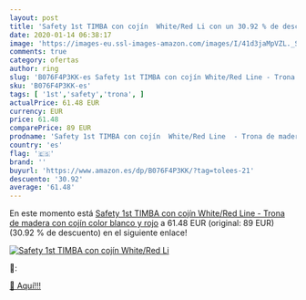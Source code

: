 ```yaml
---
layout: post
title: 'Safety 1st TIMBA con cojín  White/Red Li con un 30.92 % de descuento'
date: 2020-01-14 06:38:17
image: 'https://images-eu.ssl-images-amazon.com/images/I/41d3jaMpVZL._SL400_.jpg'
comments: true
category: ofertas
author: ring
slug: 'B076F4P3KK-es Safety 1st TIMBA con cojín White/Red Line - Trona de...'
sku: 'B076F4P3KK-es'
tags: [ '1st','safety','trona', ]
actualPrice: 61.48 EUR
currency: EUR
price: 61.48
comparePrice: 89 EUR
prodname: 'Safety 1st TIMBA con cojín  White/Red Line  - Trona de madera con cojín  color blanco y rojo'
country: 'es'
flag: '🇪🇸'
brand: ''
buyurl: 'https://www.amazon.es/dp/B076F4P3KK/?tag=tolees-21'
descuento: '30.92'
average: '61.48'
---
```


En este momento está [Safety 1st TIMBA con cojín  White/Red Line  - Trona de madera con cojín  color blanco y rojo](https://www.amazon.es/dp/B076F4P3KK/?tag=tolees-21) a 61.48 EUR (original: 89 EUR) (30.92 %  de descuento) en el siguiente enlace!

[![Safety 1st TIMBA con cojín  White/Red Li](https://images-eu.ssl-images-amazon.com/images/I/41d3jaMpVZL._SL400_.jpg)](https://www.amazon.es/dp/B076F4P3KK/?tag=tolees-21)

🔎:


[🛒 Aquí!!!](https://www.amazon.es/dp/B076F4P3KK/?tag=tolees-21)
